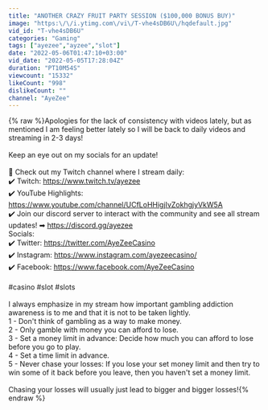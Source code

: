 ```yaml
---
title: "ANOTHER CRAZY FRUIT PARTY SESSION ($100,000 BONUS BUY)"
image: "https:\/\/i.ytimg.com\/vi\/T-vhe4sDB6U\/hqdefault.jpg"
vid_id: "T-vhe4sDB6U"
categories: "Gaming"
tags: ["ayezee","ayzee","slot"]
date: "2022-05-06T01:47:10+03:00"
vid_date: "2022-05-05T17:28:04Z"
duration: "PT10M54S"
viewcount: "15332"
likeCount: "998"
dislikeCount: ""
channel: "AyeZee"
---
```

{% raw %}Apologies for the lack of consistency with videos lately, but as mentioned I am feeling better lately so I will be back to daily videos and streaming in 2-3 days! <br /><br />Keep an eye out on my socials for an update!<br /><br />📌 Check out my Twitch channel where I stream daily:<br />✔️ Twitch: <a rel="nofollow" target="blank" href="https://www.twitch.tv/ayezee">https://www.twitch.tv/ayezee</a><br />✔️ YouTube Highlights: <a rel="nofollow" target="blank" href="https://www.youtube.com/channel/UCfLoHHigjIvZokhgjyVkW5A">https://www.youtube.com/channel/UCfLoHHigjIvZokhgjyVkW5A</a><br />✔️ Join our discord server to interact with the community and see all stream updates! ➡ <a rel="nofollow" target="blank" href="https://discord.gg/ayezee">https://discord.gg/ayezee</a><br />Socials: <br />✔️ Twitter: <a rel="nofollow" target="blank" href="https://twitter.com/AyeZeeCasino">https://twitter.com/AyeZeeCasino</a><br />✔️ Instagram: <a rel="nofollow" target="blank" href="https://www.instagram.com/ayezeecasino/">https://www.instagram.com/ayezeecasino/</a><br />✔️ Facebook: <a rel="nofollow" target="blank" href="https://www.facebook.com/AyeZeeCasino">https://www.facebook.com/AyeZeeCasino</a> <br /><br />#casino #slot #slots <br /><br />I always emphasize in my stream how important gambling addiction awareness is to me and that it is not to be taken lightly. <br />1 - Don't think of gambling as a way to make money. <br />2 - Only gamble with money you can afford to lose.<br />3 - Set a money limit in advance: Decide how much you can afford to lose before you go to play. <br />4 - Set a time limit in advance. <br />5 - Never chase your losses: If you lose your set money limit and then try to win some of it back before you leave, then you haven't set a money limit. <br /><br />Chasing your losses will usually just lead to bigger and bigger losses!{% endraw %}
